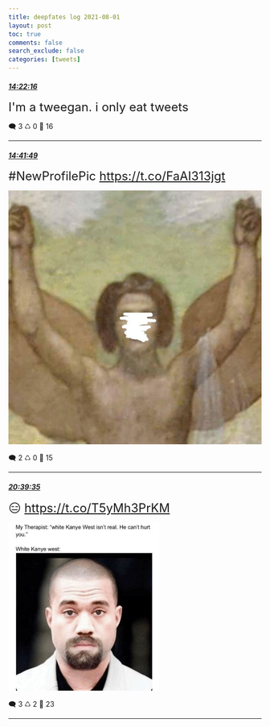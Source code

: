```yaml
---
title: deepfates log 2021-08-01
layout: post
toc: true
comments: false
search_exclude: false
categories: [tweets]
---
```



#### <a href = "https://twitter.com/deepfates/status/1421929294029365250">*14:22:16*</a>

<font size="5">I'm a tweegan. i only eat tweets</font>



🗨️ 3 ♺ 0 🤍  16   

---
    
#### <a href = "https://twitter.com/deepfates/status/1421934213708795904">*14:41:49*</a>

<font size="5">#NewProfilePic  https://t.co/FaAI313jgt</font>

![image from twitter](/images/from_twitter/E7u5oUHXIAIjSpX.jpg)


🗨️ 2 ♺ 0 🤍  15   

---
    
#### <a href = "https://twitter.com/deepfates/status/1422024248412065796">*20:39:35*</a>

<font size="5">😑  https://t.co/T5yMh3PrKM</font>

![image from twitter](/images/from_twitter/E7wLhJaX0AEBQ-x.jpg)


🗨️ 3 ♺ 2 🤍  23   

---
    
            

